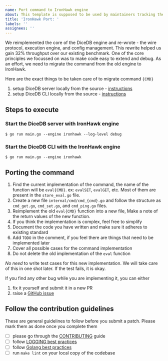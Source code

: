 ```yaml
---
name: Port command to IronHawk engine
about: This template is supposed to be used by maintainers tracking the port of a command to IronHawk
title: 'IronHawk Port: '
labels: ''
assignees: ''
---
```


We reimplemented the core of the DiceDB engine and re-wrote - the wire protocol, execution engine, and config management. This rewrite helped us gain 32% throughput over our existing benchmark. One of the core principles we focussed on was to make code easy to extend and debug. As an effort, we need to migrate the command from the old engine to IronHawk.

Here are the exact things to be taken care of to migrate command `{CMD}`

1. setup DiceDB server locally from the source - [instructions](https://github.com/dicedb/dice)
2. setup DiceDB CLI locally from the source - [instructions](https://github.com/dicedb/dice)

## Steps to execute

### Start the DiceDB server with IronHawk engine

```
$ go run main.go --engine ironhawk --log-level debug
```

### Start the DiceDB CLI with the IronHawk engine

```
$ go run main.go --engine ironhawk
```

## Porting the command

1. Find the current implementation of the command, the name of the function will be `eval{CMD}`. ex: `evalSET`, `evalGET`, etc. Most of them are present in the `store_eval.go` file.
2. Create a new file `internal/cmd/cmd_{cmd}.go` and follow the structure as `cmd_get.go`, `cmd_set.go`, and `cmd_ping.go` files.
3. Reimplement the old `eval{CMD}` function into a new file, Make a note of the return values of the new function.
4. If you think the implementation is complex, feel free to simplify
5. Document the code you have written and make sure it adheres to existing standard
6. Add `TODO` in the comment, if you feel there are things that need to be implemented later
7. Cover all possible cases for the command implementation
8. Do not delete the old implementation of the `eval` function

*No need* to write test cases for this new implementation. We will take care of this in one shot later. If the test fails, it is okay.

If you find any other bug while you are implementing it, you can either

1. fix it yourself and submit it in a new PR
2. raise a [GitHub issue](https://github.com/DiceDB/dice/issues)

## Follow the contribution guidelines

These are general guidelines to follow before you submit a patch. Please mark them as done
once you complete them

- [ ] please go through the [CONTRIBUTING](https://github.com/DiceDB/dice/tree/master/CONTRIBUTING) guide
- [ ] follow [LOGGING best practices](https://github.com/DiceDB/dice/blob/master/CONTRIBUTING/logging.md)
- [ ] follow [Golang best practices](https://github.com/DiceDB/dice/blob/master/CONTRIBUTING/go.md)
- [ ] run `make lint` on your local copy of the codebase
